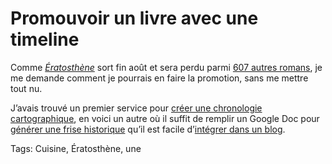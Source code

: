 # Promouvoir un livre avec une timeline

Comme [*Ératosthène*](http://blog.tcrouzet.com/eratosthene/) sort fin août et sera perdu parmi [607 autres romans](http://www.livreshebdo.fr/article/607-romans-pour-la-rentree-litteraire-2014), je me demande comment je pourrais en faire la promotion, sans me mettre tout nu.<span id="more-36279"></span>

J’avais trouvé un premier service pour [créer une chronologie cartographique](http://blog.tcrouzet.com/2014/06/20/promouvoir-un-roman-avec-une-carte/), en voici un autre où il suffit de remplir un Google Doc pour [générer une frise historique](http://timemapper.okfnlabs.org/crouzet/eratosthene) qu’il est facile d’[intégrer dans un blog](http://blog.tcrouzet.com/eratosthene-timeline/).

Tags: Cuisine, Ératosthène, une